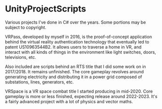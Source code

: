 # UnityProjectScripts
Various projects I've done in C# over the years. Some portions may be subject to copyright.

VRPass, developed by myself in 2016, is the proof-of-concept application behind the virtual reality authentication technology that eventually led to patent US10963544B2. It allows users to traverse a home in VR, and interact with all kinds of things in the environment like light switches, doors, televisions, etc.

Also included are scripts behind an RTS title that I did some work on in 2017/2018. It remains unfinished. The core gameplay revolves around generating electricity and distributing it in a power grid composed of substations, lines, generators, etc.

VRSpace is a VR space combat title I started producing in mid-2020. Core gameplay is more or less finished, expecting release around 2022-2023. It's a fairly advanced project with a lot of physics and vector maths.
